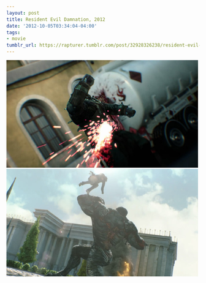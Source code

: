```yaml
---
layout: post
title: Resident Evil Damnation, 2012
date: '2012-10-05T03:34:04-04:00'
tags:
- movie
tumblr_url: https://rapturer.tumblr.com/post/32928326238/resident-evil-damnation-2012
---
```

![](/assets/img/tumblr_mbequvaa8v1r0cnr9.jpg) ![](/assets/img/tumblr_mberjgqjo71r0cnr9.jpg)

